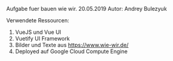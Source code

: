 Aufgabe fuer bauen wie wir. 20.05.2019
Autor: Andrey Bulezyuk

Verwendete Ressourcen:
1. VueJS und Vue UI
2. Vuetify UI Framework
3. Bilder und Texte aus https://www.wie-wir.de/
4. Deployed auf Google Cloud Compute Engine